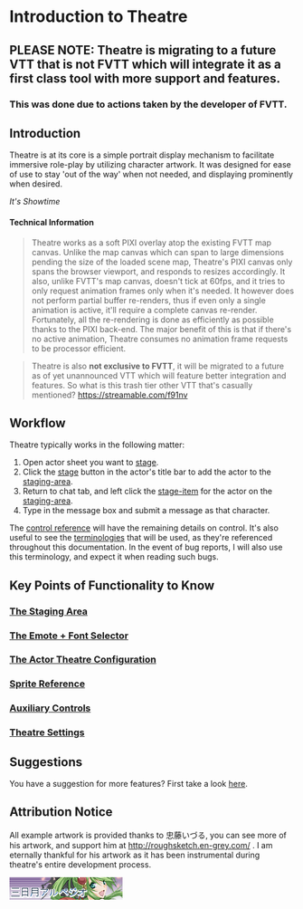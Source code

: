 # Introduction to Theatre

## PLEASE NOTE: Theatre is migrating to a future VTT that is not FVTT which will integrate it as a first class tool with more support and features.

### This was done due to actions taken by the developer of FVTT.

## Introduction

Theatre is at its core is a simple portrait display mechanism to facilitate immersive role-play by utilizing character artwork. It was designed for ease of use to stay 'out of the way' when not needed, and displaying prominently when desired.

_It's Showtime_

#### **Technical Information**

> Theatre works as a soft PIXI overlay atop the existing FVTT map canvas. Unlike the map canvas which can span to large dimensions pending the size of the loaded scene map, Theatre's PIXI canvas only spans the browser viewport, and responds to resizes accordingly. It also, unlike FVTT's map canvas, doesn't tick at 60fps, and it tries to only request animation frames only when it's needed. It however does not perform partial buffer re-renders, thus if even only a single animation is active, it'll require a complete canvas re-render. Fortunately, all the re-rendering is done as efficiently as possible thanks to the PIXI back-end. The major benefit of this is that if there's no active animation, Theatre consumes no animation frame requests to be processor efficient.

> Theatre is also **not exclusive to FVTT**, it will be migrated to a future as of yet unannounced VTT which will feature better integration and features. So what is this trash tier other VTT that's casually mentioned? https://streamable.com/f91nv

## Workflow

Theatre typically works in the following matter:

1. Open actor sheet you want to [stage](/wiki/instructions/reference/terminologies.md#stage).
2. Click the [stage](/wiki/instructions/reference/terminologies.md#stage) button in the actor's title bar to add the actor to the [staging-area](/wiki/instructions/reference/terminologies.md#staging-area).
3. Return to chat tab, and left click the [stage-item](/wiki/instructions/reference/terminologies.md#stage-item) for the actor on the [staging-area](/wiki/instructions/reference/terminologies.md#staging-area).
4. Type in the message box and submit a message as that character.

The [control reference](/wiki/instructions/reference/control_reference.md) will have the remaining details on control. It's also useful to see the [terminologies](/wiki/instructions/reference/terminologies.md) that will be used, as they're referenced throughout this documentation. In the event of bug reports, I will also use this terminology, and expect it when reading such bugs.

## Key Points of Functionality to Know

### [The Staging Area](/wiki/instructions/reference/the_staging_area.md)

### [The Emote + Font Selector](/wiki/instructions/reference/emote_and_font_selector.md)

### [The Actor Theatre Configuration](/wiki/instructions/reference/theatre_configuration.md)

### [Sprite Reference](/wiki/instructions/reference/sprite_reference.md)

### [Auxiliary Controls](/wiki/instructions/reference/auxiliary_controls.md)

### [Theatre Settings](/wiki/instructions/reference/theatre_settings.md)

## Suggestions

You have a suggestion for more features? First take a look [here](/wiki/instructions/home/suggestions_and_improvements.md).

## Attribution Notice

All example artwork is provided thanks to 忠藤いづる, you can see more of his artwork, and support him at http://roughsketch.en-grey.com/ . I am eternally thankful for his artwork as it has been instrumental during theatre's entire development process.

![sketch](/wiki/images/sketch.png)
